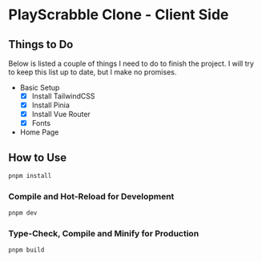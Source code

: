 # PlayScrabble Clone - Client Side

## Things to Do

Below is listed a couple of things I need to do to finish the project. I will try to keep this list up to date, but I make no promises.

- Basic Setup
  - [x] Install TailwindCSS
  - [x] Install Pinia
  - [x] Install Vue Router
  - [x] Fonts
- Home Page

## How to Use

```sh
pnpm install
```

### Compile and Hot-Reload for Development

```sh
pnpm dev
```

### Type-Check, Compile and Minify for Production

```sh
pnpm build
```
